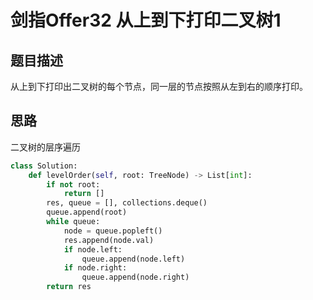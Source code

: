 # 剑指Offer32 从上到下打印二叉树1

## 题目描述

从上到下打印出二叉树的每个节点，同一层的节点按照从左到右的顺序打印。

## 思路

二叉树的层序遍历

```python
class Solution:
    def levelOrder(self, root: TreeNode) -> List[int]:
        if not root:
            return []
        res, queue = [], collections.deque() 
        queue.append(root)
        while queue:
            node = queue.popleft()
            res.append(node.val)
            if node.left:
                queue.append(node.left)
            if node.right:
                queue.append(node.right)
        return res
```

